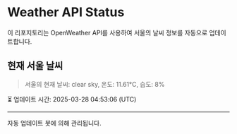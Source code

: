 
# Weather API Status

이 리포지토리는 OpenWeather API를 사용하여 서울의 날씨 정보를 자동으로 업데이트합니다.

## 현재 서울 날씨
> 서울의 현재 날씨: clear sky, 온도: 11.61°C, 습도: 8%

⏳ 업데이트 시간: 2025-03-28 04:53:06 (UTC)

---
자동 업데이트 봇에 의해 관리됩니다.
